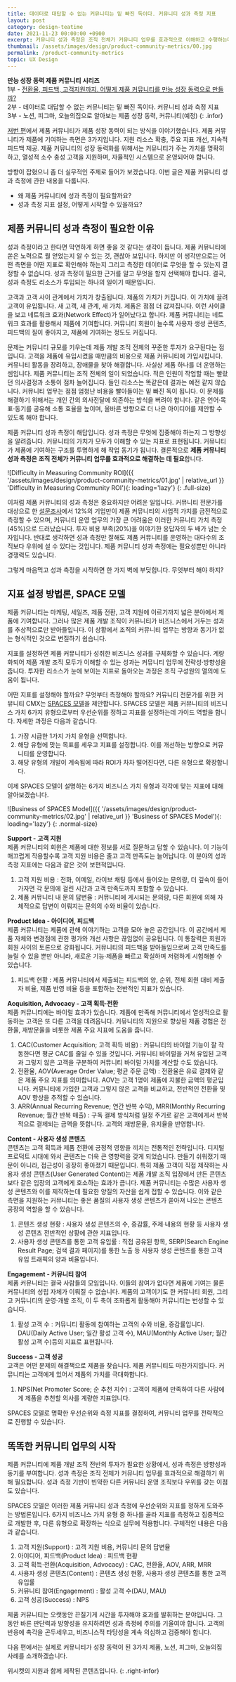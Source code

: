 ```yaml
---
title: 데이터로 대답할 수 없는 커뮤니티는 밑 빠진 독이다. 커뮤니티 성과 측정 지표
layout: post
category: design-teatime
date: 2021-11-23 00:00:00 +0900
excerpt: 커뮤니티 성과 측정은 조직 전체가 커뮤니티 업무를 효과적으로 이해하고 수행하는데 필요합니다. SPACES 모델로 시작해보는 건 어떨까요?
thumbnail: /assets/images/design/product-community-metrics/00.jpg
permalink: /product-community-metrics
topic: UX Design
---
```


**만능 성장 동력 제품 커뮤니티 시리즈**  
1부 - <a title='매거진 입맛 - 전환율, 피드백, 고객지원까지. 어떻게 제품 커뮤니티를 만능 성장 동력으로 만들까?' href='/product-community-as-a-growth-engine' rel='noopener'>전환율, 피드백, 고객지원까지. 어떻게 제품 커뮤니티를 만능 성장 동력으로 만들까?</a>  
2부 - 데이터로 대답할 수 없는 커뮤니티는 밑 빠진 독이다. 커뮤니티 성과 측정 지표  
3부 - 노션, 피그마, 오늘의집으로 알아보는 제품 성장 동력, 커뮤니티(예정)
{: .infor}

<a title='매거진 입맛 - 전환율, 피드백, 고객지원까지. 어떻게 제품 커뮤니티를 만능 성장 동력으로 만들까?' href='/product-community-as-a-growth-engine' rel='noopener'>저번 편</a>에서 제품 커뮤니티가 제품 성장 동력이 되는 방식을 이야기했습니다. 제품 커뮤니티가 제품에 기여하는 측면은 3가지입니다. 지원 리소스 확충, 주요 지표 개선, 지속적 피드백 제공. 제품 커뮤니티의 성장 동력화를 위해서는 커뮤니티가 주는 가치를 명확히 하고, 열성적 소수 충성 고객을 지원하며, 자율적인 시스템으로 운영되어야 합니다.

방향이 잡혔으니 좀 더 실무적인 주제로 들어가 보겠습니다. 이번 글은 제품 커뮤니티 성과 측정에 관한 내용을 다룹니다.

- 왜 제품 커뮤니티에 성과 측정이 필요할까요?
- 성과 측정 지표 설정, 어떻게 시작할 수 있을까요?

## 제품 커뮤니티 성과 측정이 필요한 이유

성과 측정이라고 한다면 막연하게 하면 좋을 것 같다는 생각이 듭니다. 제품 커뮤니티에 쏟은 노력으로 뭘 얻었는지 알 수 있는 것, 괜찮아 보입니다. 하지만 이 생각만으로는 어떤 측면을 어떤 지표로 확인해야 하는지 그리고 측정한 데이터로 무엇을 할 수 있는지 결정할 수 없습니다. 성과 측정이 필요한 근거를 알고 무엇을 할지 선택해야 합니다. 결국, 성과 측정도 리소스가 투입되는 하나의 일이기 때문입니다.

고객과 고객 사이 관계에서 가치가 창출됩니다. 제품의 가치가 커집니다. 이 가치에 끌려 고객이 유입됩니다. 새 고객, 새 관계, 새 가치. 제품은 점점 더 값져집니다. 이런 사이클을 보고 네트워크 효과(Network Effect)가 일어났다고 합니다. 제품 커뮤니티는 네트워크 효과를 활용해서 제품에 기여합니다. 커뮤니티 회원이 늘수록 사용자 생성 콘텐츠, 피드백의 질이 좋아지고, 제품에 기여하는 정도도 커집니다.

문제는 커뮤니티 규모를 키우는데 제품 개발 조직 전체의 꾸준한 투자가 요구된다는 점입니다. 고객을 제품에 유입시켰을 때만큼의 비용으로 제품 커뮤니티에 가입시킵니다. 커뮤니티 활동을 장려하고, 장애물을 찾아 해결합니다. 사실상 제품 하나를 더 운영하는 셈입니다. 제품 커뮤니티는 조직 전체의 일이 되었습니다. 적은 인원이 작업할 때는 빨랐던 의사결정과 소통이 점차 늘어집니다. 들인 리소스는 똑같은데 결과는 예전 같지 않습니다. 커뮤니티 업무는 점점 엄청난 비용을 빨아들이는 밑 빠진 독이 됩니다. 이 문제를 해결하기 위해서는 개인 간의 의사전달에 의존하는 방식을 버려야 합니다. 같은 언어·목표·동기를 공유해 소통 효율을 높이며, 올바른 방향으로 더 나은 아이디어를 제안할 수 있도록 해야 합니다.

제품 커뮤니티 성과 측정이 해답입니다. 성과 측정은 무엇에 집중해야 하는지 그 방향성을 알려줍니다. 커뮤니티의 가치가 모두가 이해할 수 있는 지표로 표현됩니다. 커뮤니티가 제품에 기여하는 구조를 투명하게 해 작업 동기가 됩니다. 결론적으로 **제품 커뮤니티 성과 측정은 조직 전체가 커뮤니티 업무를 효과적으로 해결하는 데 필요**합니다.

![Difficulty in Measuring Community ROI]({{ '/assets/images/design/product-community-metrics/01.jpg' | relative_url }} 'Difficulty in Measuring Community ROI'){: loading='lazy'}
{: .full-size}

이처럼 제품 커뮤니티의 성과 측정은 중요하지만 어려운 일입니다. 커뮤니티 전문가를 대상으로 한 <a title='CMX(Bevy) - The 2021 Community Industry Report' href='https://cmxhub.com/community-industry-report-2021?refer=mag_epmat' target='_blank' rel='noopener'>설문조사</a>에서 12%의 기업만이 제품 커뮤니티의 사업적 가치를 금전적으로 측정할 수 있으며,  커뮤니티 운영 업무의 가장 큰 어려움은 이러한 커뮤니티 가치 측정(45%)으로 드러났습니다. 투자 비용 부족(20%)을 이야기한 응답자의 두 배가 넘는 숫자입니다. 반대로 생각하면 성과 측정만 잘해도 제품 커뮤니티를 운영하는 대다수의 조직보다 우위에 설 수 있다는 것입니다. 제품 커뮤니티 성과 측정에는 필요성뿐만 아니라 경쟁력도 있습니다.

그렇게 마음먹고 성과 측정을 시작하면 한 가지 벽에 부딪힙니다. 무엇부터 해야 하지?

## 지표 설정 방법론, SPACE 모델

제품 커뮤니티는 마케팅, 세일즈, 제품 전환, 고객 지원에 이르기까지 넓은 분야에서 제품에 기여합니다. 그러나 많은 제품 개발 조직이 커뮤니티가 비즈니스에서 거두는 성과를 추상적으로만 받아들입니다. 이 상황에서 조직의 커뮤니티 업무는 방향과 동기가 없는 형식적인 것으로 변질하기 쉽습니다.

지표를 설정하면 제품 커뮤니티가 성취한 비즈니스 성과를 구체화할 수 있습니다. 계량화되어 제품 개발 조직 모두가 이해할 수 있는 성과는 커뮤니티 업무에 전략성·방향성을 줍니다. 투자한 리소스가 눈에 보이는 지표로 돌아오는 과정은 조직 구성원의 열의에 도움이 됩니다.

어떤 지표를 설정해야 할까요? 무엇부터 측정해야 할까요? 커뮤니티 전문가를 위한 커뮤니티 CMX는 <a title='David Spinks(CMX), 2021 - The SPACES Model: The Framework for Defining Your Community’s Business Values' href='https://cmxhub.com/the-spaces-model?refer=mag_epmat' target='_blank' rel='noopener'>SPACES 모델</a>을 제안합니다. SPACES 모델은 제품 커뮤니티의 비즈니스 가치 6가지 유형으로부터 우선순위를 정하고 지표를 설정하는데 가이드 역할을 합니다. 자세한 과정은 다음과 같습니다.

1. 가장 시급한 1가지 가치 유형을 선택합니다.
2. 해당 유형에 맞는 목표를 세우고 지표를 설정합니다. 이를 개선하는 방향으로 커뮤니티를 운영합니다.
3. 해당 유형의 개발이 계속됨에 따라 ROI가 차차 떨어진다면, 다른 유형으로 확장합니다.

이제 SPACES 모델이 설명하는 6가지 비즈니스 가치 유형과 각각에 맞는 지표에 대해 알아보겠습니다.

![Business of SPACES Model]({{ '/assets/images/design/product-community-metrics/02.jpg' | relative_url }} 'Business of SPACES Model'){: loading='lazy'}
{: .normal-size}

**Support - 고객 지원**  
제품 커뮤니티의 회원은 제품에 대한 정보를 서로 질문하고 답할 수 있습니다. 이 기능이 매끄럽게 작용할수록 고객 지원 비용은 줄고 고객 만족도는 늘어납니다. 이 분야의 성과 측정 지표에는 다음과 같은 것이 보편적입니다.

1. 고객 지원 비용 : 전화, 이메일, 라이브 채팅 등에서 들어오는 문의량, 더 깊숙이 들어가자면 각 문의에 걸린 시간과 고객 만족도까지 포함할 수 있습니다.
2. 제품 커뮤니티 내 문의 답변율 : 커뮤니티에 게시되는 문의량, 다른 회원에 의해 자체적으로 답변이 이뤄지는 문의의 수와 비율이 있습니다.

**Product Idea - 아이디어, 피드백**  
제품 커뮤니티는 제품에 관해 이야기하는 고객을 모아 놓은 공간입니다. 이 공간에서 제품 자체와 변경점에 관한 평가와 개선 사항은 끊임없이 공유됩니다. 이 통찰력은 회원과 회원 사이의 토론으로 강화됩니다. 커뮤니티의 피드백을 받아들임으로써 고객 만족도를 늘릴 수 있을 뿐만 아니라, 새로운 기능·제품을 빠르고 확실하며 저렴하게 시험해볼 수 있습니다.

1. 피드백 현황 : 제품 커뮤니티에서 제출되는 피드백의 양, 순위, 전체 회원 대비 제출자 비율, 제품 반영 비율 등을 포함하는 전반적인 지표가 있습니다.

**Acquisition, Advocacy - 고객 획득·전환**  
제품 커뮤니티에는 바이럴 효과가 있습니다. 제품에 만족해 커뮤니티에서 열성적으로 활동하는 고객은 또 다른 고객을 데려옵니다. 커뮤니티의 지원으로 향상된 제품 경험은 전환율, 재방문율을 비롯한 제품 주요 지표에 도움을 줍니다.

1. CAC(Customer Acquisition; 고객 획득 비용) : 커뮤니티의 바이럴 기능이 잘 작동한다면 평균 CAC를 줄일 수 있을 것입니다. 커뮤니티 바이럴을 거쳐 유입된 고객과 그렇지 않은 고객을 구분하여 커뮤니티 바이럴 가치를 계산할 수도 있습니다.
2. 전환율, AOV(Average Order Value; 평균 주문 금액) : 전환율은 유료 결제와 같은 제품 주요 지표를 의미합니다. AOV는 고객 1명이 제품에 지불한 금액의 평균입니다. 커뮤니티에 가입한 고객과 그렇지 않은 고객을 비교하고, 전반적인 전환율 및 AOV 향상을 추적할 수 있습니다.
3. ARR(Annual Recurring Revenue; 연간 반복 수익), MRR(Monthly Recurring Revenue; 월간 반복 매출) : 구독 결제 방식처럼 일정 주기로 같은 고객에게서 반복적으로 결제되는 금액을 뜻합니다. 고객의 재방문율, 유지율을 반영합니다.

**Content - 사용자 생성 콘텐츠**  
콘텐츠는 고객 획득과 제품 전환에 긍정적 영향을 끼치는 전통적인 전략입니다. 디지털 프로덕트 시대에 와서 콘텐츠는 더욱 큰 영향력을 갖게 되었습니다. 만들기 쉬워졌기 때문이 아니라, 접근성이 굉장히 좋아졌기 때문입니다. 특히 제품 고객이 직접 제작하는 사용자 생성 콘텐츠(User Generated Content)는 제품 개발 조직 입장에서 만든 콘텐츠보다 같은 입장의 고객에게 호소하는 효과가 큽니다. 제품 커뮤니티는 수많은 사용자 생성 콘텐츠와 이를 제작하는데 필요한 양질의 자산을 쉽게 접할 수 있습니다. 이와 같은 측면을 지원하는 커뮤니티는 좋은 품질의 사용자 생성 콘텐츠가 쏟아져 나오는 콘텐츠 공장의 역할을 할 수 있습니다.

1. 콘텐츠 생성 현황 : 사용자 생성 콘텐츠의 수, 증감률, 주제·내용의 현황 등 사용자 생성 콘텐츠 전반적인 상황에 관한 지표입니다.
2. 사용자 생성 콘텐츠를 통한 고객 유입률 : 직접 공유된 항목, SERP(Search Engine Result Page; 검색 결과 페이지)를 통한 노출 등 사용자 생성 콘텐츠를 통한 고객 유입 트래픽의 양과 비율입니다.

**Engagement - 커뮤니티 참여**  
제품 커뮤니티는 결국 사람들의 모임입니다. 이들의 참여가 없다면 제품에 기여는 물론 커뮤니티의 성립 자체가 이뤄질 수 없습니다. 제품의 고객이기도 한 커뮤니티 회원, 그리고 커뮤니티의 운영·개발 조직, 이 두 축이 조화롭게 활동해야 커뮤니티는 번성할 수 있습니다.

1. 활성 고객 수 : 커뮤니티 활동에 참여하는 고객의 수와 비율, 증감률입니다. DAU(Daily Active User; 일간 활성 고객 수), MAU(Monthly Active User; 월간 활성 고객 수)등의 지표로 표현됩니다.

**Success - 고객 성공**  
고객은 어떤 문제의 해결책으로 제품을 찾습니다. 제품 커뮤니티도 마찬가지입니다. 커뮤니티는 고객에게 있어서 제품의 가치를 극대화합니다.

1. NPS(Net Promoter Score; 순 추천 지수) : 고객이 제품에 만족하여 다른 사람에게 제품을 추천할 의사를 계량한 지표입니다.

SPACES 모델로 명확한 우선순위와 측정 지표를 결정하여, 커뮤니티 업무를 전략적으로 진행할 수 있습니다.

## 똑똑한 커뮤니티 업무의 시작

제품 커뮤니티에 제품 개발 조직 전반의 투자가 필요한 상황에서, 성과 측정은 방향성과 동기를 부여합니다. 성과 측정은 조직 전체가 커뮤니티 업무를 효과적으로 해결하기 위해 필요합니다. 성과 측정 기반이 빈약한 다른 커뮤니티 운영 조직보다 우위를 갖는 이점도 있습니다.

SPACES 모델은 이러한 제품 커뮤니티 성과 측정에 우선순위와 지표를 정하게 도와주는 방법론입니다. 6가지 비즈니스 가치 유형 중 하나를 골라 지표를 측정하고 집중적으로 개발한 후, 다른 유형으로 확장하는 식으로 실무에 적용합니다. 구체적인 내용은 다음과 같습니다.

1. 고객 지원(Support) : 고객 지원 비용, 커뮤니티 문의 답변율
2. 아이디어, 피드백(Product Idea) : 피드백 현황
3. 고객 획득·전환(Acquisition, Advocacy) : CAC, 전환율, AOV, ARR, MRR
4. 사용자 생성 콘텐츠(Content) : 콘텐츠 생성 현황, 사용자 생성 콘텐츠를 통한 고객 유입률
5. 커뮤니티 참여(Engagement) : 활성 고객 수(DAU, MAU)
6. 고객 성공(Success) : NPS

제품 커뮤니티는 오랫동안 끈질기게 시간을 투자해야 효과를 발휘하는 분야입니다. 그 동안 바른 판단력과 방향성을 유지하려면 성과 측정에 주의를 기울여야 합니다. 고객의 반응에 촉각을 곤두세우고, 비즈니스적 타당성을 계속 의심하고 검증해야 합니다.

다음 편에서는 실제로 커뮤니티가 성장 동력이 된 3가지 제품, 노션, 피그마, 오늘의집 사례를 소개하겠습니다.

위시켓의 지원과 함께 제작된 콘텐츠입니다.
{: .right-infor}